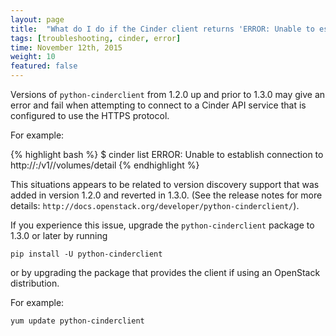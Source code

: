 ```yaml
---
layout: page
title:  "What do I do if the Cinder client returns 'ERROR: Unable to establish connection' message and fails to connect?"
tags: [troubleshooting, cinder, error]
time: November 12th, 2015
weight: 10
featured: false
---
```


Versions of `python-cinderclient` from 1.2.0 up and prior to 1.3.0 may give an error and fail when attempting to connect to a Cinder API service that is configured to use the HTTPS protocol.

For example:

{% highlight bash %}
$ cinder list
ERROR: Unable to establish connection to http://<cinderURL>:<cinderPort>/v1/<tenantID>/volumes/detail
{% endhighlight %}

This situations appears to be related to version discovery support that was added in version 1.2.0 and reverted in 1.3.0.
(See the release notes for more details: `http://docs.openstack.org/developer/python-cinderclient/`).

If you experience this issue, upgrade the `python-cinderclient` package to 1.3.0 or later by running

`pip install -U python-cinderclient`

or by upgrading the package that provides the client if using an OpenStack distribution.

For example:

`yum update python-cinderclient`
